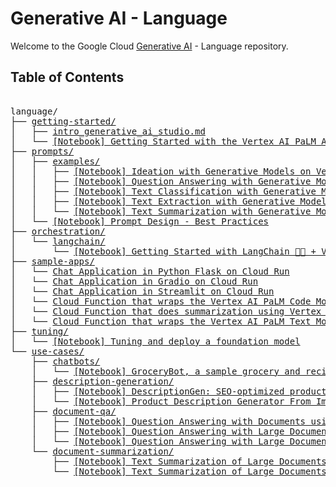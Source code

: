 # Generative AI - Language

Welcome to the Google Cloud [Generative AI](https://cloud.google.com/ai/generative-ai/) - Language repository.

## Table of Contents  
<pre>  
language/
├── <a href="getting-started">getting-started/</a>
│   ├── <a href="getting-started/intro_generative_ai_studio.md">intro_generative_ai_studio.md</a>
│   └── <a href="getting-started/intro_palm_api.ipynb">[Notebook] Getting Started with the Vertex AI PaLM API & Python SDK</a>
├── <a href="prompts">prompts/</a>
│   ├── <a href="prompts/examples">examples/</a>
│   │   ├── <a href="prompts/examples/ideation.ipynb">[Notebook] Ideation with Generative Models on Vertex AI</a>
│   │   ├── <a href="prompts/examples/question_answering.ipynb">[Notebook] Question Answering with Generative Models on Vertex AI</a>
│   │   ├── <a href="prompts/examples/text_classification.ipynb">[Notebook] Text Classification with Generative Models on Vertex AI</a>
│   │   ├── <a href="prompts/examples/text_extraction.ipynb">[Notebook] Text Extraction with Generative Models on Vertex AI</a>
│   │   └── <a href="prompts/examples/text_summarization.ipynb">[Notebook] Text Summarization with Generative Models on Vertex AI</a>
│   └── <a href="prompts/intro_prompt_design.ipynb">[Notebook] Prompt Design - Best Practices</a>
├── <a href="orchestration">orchestration/</a>
│   └── <a href="orchestration/langchain">langchain/</a>
│       └── <a href="orchestration/langchain/intro_langchain_palm_api.ipynb">[Notebook] Getting Started with LangChain 🦜️🔗 + Vertex AI PaLM API</a>
├── <a href="sample-apps">sample-apps/</a>
│   └── <a href="sample-apps/chat-flask-cloudrun/">Chat Application in Python Flask on Cloud Run</a>
│   └── <a href="sample-apps/chat-gradio/">Chat Application in Gradio on Cloud Run</a>
│   └── <a href="sample-apps/chat-streamlit/">Chat Application in Streamlit on Cloud Run</a>
│   └── <a href="sample-apps/code-predict-cloudfunction/">Cloud Function that wraps the Vertex AI PaLM Code Model</a>
│   └── <a href="sample-apps/summarization-gcs-cloudfunction/">Cloud Function that does summarization using Vertex AI PaLM Text Model</a>
│   └── <a href="sample-apps/text-predict-cloudfunction/">Cloud Function that wraps the Vertex AI PaLM Text Model</a>
├── <a href="tuning">tuning/</a>
│   └── <a href="tuning/getting_started_tuning.ipynb">[Notebook] Tuning and deploy a foundation model</a>
└── <a href="use-cases">use-cases/</a>
    ├── <a href="use-cases/chatbots">chatbots/</a>
    │   └── <a href="use-cases/chatbots/grocerybot_assistant.ipynb">[Notebook] GroceryBot, a sample grocery and recipe assistant - RAG + ReAct</a>
    ├── <a href="use-cases/description-generation">description-generation/</a>
    │   ├── <a href="use-cases/description-generation/product_description_generator_attributes_to_text.ipynb">[Notebook] DescriptionGen: SEO-optimized product decription generation for retail using LangChain 🦜🔗</a>
    │   └── <a href="use-cases/description-generation/product_description_generator_image.ipynb">[Notebook] Product Description Generator From Image</a>
    ├── <a href="use-cases/document-qa">document-qa/</a>
    │   ├── <a href="use-cases/document-qa/question_answering_documents_langchain_matching_engine.ipynb">[Notebook] Question Answering with Documents using LangChain 🦜️🔗 and Vertex AI Matching Engine</a>
    │   ├── <a href="use-cases/document-qa/question_answering_documents.ipynb">[Notebook] Question Answering with Large Documents</a>
    │   └── <a href="use-cases/document-qa/question_answering_documents_langchain.ipynb">[Notebook] Question Answering with Large Documents using LangChain 🦜🔗</a>
    └── <a href="use-cases/document-summarization">document-summarization/</a>
        ├── <a href="use-cases/document-summarization/summarization_large_documents.ipynb">[Notebook] Text Summarization of Large Documents</a>
        └── <a href="use-cases/document-summarization/summarization_large_documents_langchain.ipynb">[Notebook] Text Summarization of Large Documents using LangChain 🦜🔗</a>
</pre>
